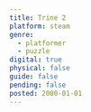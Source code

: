 ```yaml
---
title: Trine 2
platform: steam
genre:
  - platformer
  - puzzle
digital: true
physical: false
guide: false
pending: false
posted: 2000-01-01
---
```

